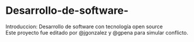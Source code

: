 # Desarrollo-de-software-
Introduccion:
Desarrollo de software con tecnología open source  
Este proyecto fue editado por @jgonzalez y @gpena para simular conflicto.